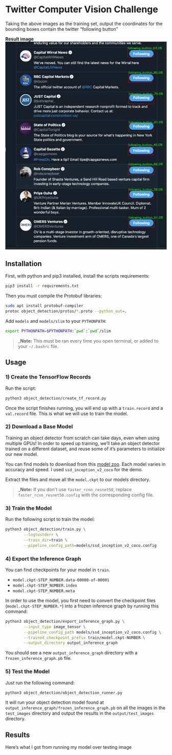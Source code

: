 
# Twitter Computer Vision Challenge
Taking the above images as the training set, output the coordinates for the bounding boxes contain the twitter “following button”

**Result image**
![](test/output/result.jpg)

## Installation

First, with python and pip3 installed, install the scripts requirements:

```bash
pip3 install -r requirements.txt
```
Then you must compile the Protobuf libraries:

```bash
sudo apt install protobuf-compiler
protoc object_detection/protos/*.proto --python_out=.
```

Add `models` and `models/slim` to your `PYTHONPATH`:

```bash
export PYTHONPATH=$PYTHONPATH:`pwd`:`pwd`/slim
```

>_**Note:** This must be ran every time you open terminal, or added to your `~/.bashrc` file.


## Usage
### 1) Create the TensorFlow Records
Run the script:

```bash
python3 object_detection/create_tf_record.py
```

Once the script finishes running, you will end up with a `train.record` and a `val.record` file. This is what we will use to train the model.

### 2) Download a Base Model
Training an object detector from scratch can take days, even when using multiple GPUs! In order to speed up training, we’ll take an object detector trained on a different dataset, and reuse some of it’s parameters to initialize our new model.

You can find models to download from this [model zoo](https://github.com/tensorflow/models/blob/master/research/object_detection/g3doc/detection_model_zoo.md). Each model varies in accuracy and speed. I used `ssd_inception_v2_coco` for the demo.

Extract the files and move all the `model.ckpt` to our models directory.

>_**Note:** If you don't use `faster_rcnn_resnet50`, replace `faster_rcnn_resnet50.config` with the corresponding config file.

### 3) Train the Model
Run the following script to train the model:

```bash
python3 object_detection/train.py \
        --logtostderr \
        --train_dir=train \
        --pipeline_config_path=models/ssd_inception_v2_coco.config
```


### 4) Export the Inference Graph
You can find checkpoints for your model in `train`.
- `model.ckpt-STEP_NUMBER.data-00000-of-00001`
- `model.ckpt-STEP_NUMBER.index`
- `model.ckpt-STEP_NUMBER.meta`

In order to use the model, you first need to convert the checkpoint files (`model.ckpt-STEP_NUMBER.*`) into a frozen inference graph by running this command:

```bash
python3 object_detection/export_inference_graph.py \
        --input_type image_tensor \
        --pipeline_config_path models/ssd_inception_v2_coco.config \
        --trained_checkpoint_prefix train/model.ckpt-NUMBER \
        --output_directory output_inference_graph
```

You should see a new `output_inference_graph` directory with a `frozen_inference_graph.pb` file.

### 5) Test the Model
Just run the following command:

```bash
python3 object_detection/object_detection_runner.py
```

It will run your object detection model found at `output_inference_graph/frozen_inference_graph.pb` on all the images in the `test_images` directory and output the results in the `output/test_images` directory.

## Results
Here’s what I got from running my model over testing image
